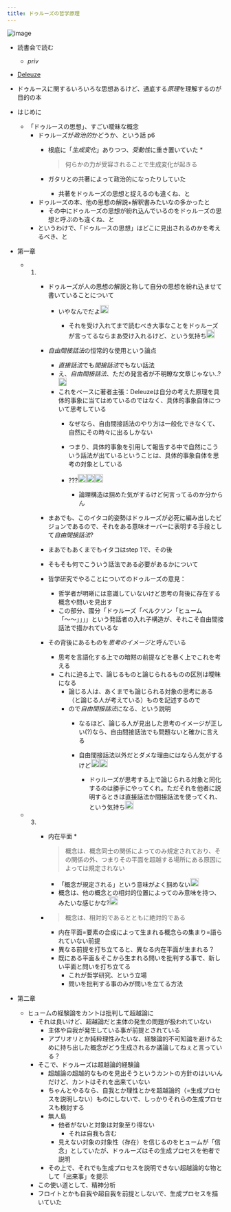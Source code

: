 ```yaml
---
title: ドゥルーズの哲学原理
---
```


![image](https://images-na.ssl-images-amazon.com/images/I/81VQZVcjEML.jpg)

* 読書会で読む
  
  * *priv*
* [Deleuze](Deleuze.md)

* ドゥルースに関するいろいろな思想あるけど、通底する*原理*を理解するのが目的の本

* はじめに
  
  * 「ドゥルースの思想」、すごい曖昧な概念
    * ドゥルーズが*政治的*かどうか、という話 p6
      * 根底に「*生成変化*」ありつつ、*受動性*に重き置いていた
        * 
           > 
           > 何らかの力が受容されることで生成変化が起きる
      
      * ガタリとの共著によって政治的になったりしていた
        * 共著をドゥルーズの思想と捉えるのも違くね、と
    * ドゥルーズの本、他の思想の解説+解釈書みたいなの多かったと
      * その中にドゥルーズの思想が紛れ込んでいるのをドゥルーズの思想と呼ぶのも違くね、と
    * というわけで、「ドゥルースの思想」はどこに見出されるのかを考えるべき、と
* 第一章
  
  * 
    1. 
       * ドゥルーズが人の思想の解説と称して自分の思想を紛れ込ませて書いていることについて
         
         * いやなんでだよ<img src='https://scrapbox.io/api/pages/blu3mo-public/blu3mo/icon' alt='blu3mo.icon' height="19.5"/>

           * それを受け入れてまで読むべき大事なことをドゥルーズが言ってるならまあ受け入れるけど、という気持ち<img src='https://scrapbox.io/api/pages/blu3mo-public/blu3mo/icon' alt='blu3mo.icon' height="19.5"/>
       * *自由間接話法*の恒常的な使用という論点
         
         * *直接話法*でも*間接話法*でもない話法
         * え、*自由間接話法*、ただの発言者が不明瞭な文章じゃない..?<img src='https://scrapbox.io/api/pages/blu3mo-public/blu3mo/icon' alt='blu3mo.icon' height="19.5"/>
         * これをベースに著者主張：Deleuzeは自分の考えた原理を具体的事象に当てはめているのではなく、具体的事象自体について思考している
           * なぜなら、自由間接話法のやり方は一般化できなくて、自然にその時々に出るしかない
           * つまり、具体的事象を引用して報告する中で自然にこういう話法が出ているということは、具体的事象自体を思考の対象としている
           * ???<img src='https://scrapbox.io/api/pages/blu3mo-public/blu3mo/icon' alt='blu3mo.icon' height="19.5"/><img src='https://scrapbox.io/api/pages/blu3mo-public/blu3mo/icon' alt='blu3mo.icon' height="19.5"/><img src='https://scrapbox.io/api/pages/blu3mo-public/blu3mo/icon' alt='blu3mo.icon' height="19.5"/>

             * 論理構造は掴めた気がするけど何言ってるのか分からん
       * まあでも、このイタコ的姿勢はドゥルーズが必死に編み出したビジョンであるので、それをある意味オーバーに表明する手段として*自由間接話法*?
       
       * まあでもあくまでもイタコはstep 1で、その後
       
       * そもそも何でこういう話法である必要があるかについて
       
       * 哲学研究でやることについてのドゥルーズの意見：
         
         * 哲学者が明晰には意識していないけど思考の背後に存在する概念や問いを見出す
         * この部分、國分「ドゥルーズ「ベルクソン「ヒューム「〜〜」」」」という発話者の入れ子構造が、それこそ自由間接話法で描かれているな
       * その背後にあるものを*思考のイメージ*と呼んでいる
         
         * 思考を言語化する上での暗黙の前提などを暴く上でこれを考える
         * これに迫る上で、論じるものと論じられるものの区別は曖昧になる
           * 論じる人は、あくまでも論じられる対象の思考にある（と論じる人が考えている）ものを記述するので
           * ので*自由間接話法*になる、という説明
             * なるほど、論じる人が見出した思考のイメージが正しい(?)なら、自由間接話法でも問題ないと確かに言える
             * 自由間接話法以外だとダメな理由にはならん気がするけど<img src='https://scrapbox.io/api/pages/blu3mo-public/blu3mo/icon' alt='blu3mo.icon' height="19.5"/><img src='https://scrapbox.io/api/pages/blu3mo-public/blu3mo/icon' alt='blu3mo.icon' height="19.5"/>

               * ドゥルーズが思考する上で論じられる対象と同化するのは勝手にやってくれ。ただそれを他者に説明するときは直接話法か間接話法を使ってくれ、という気持ち<img src='https://scrapbox.io/api/pages/blu3mo-public/blu3mo/icon' alt='blu3mo.icon' height="19.5"/>
  * 
    3. 
       * 内在平面
         * 
            > 
            > 概念は、概念同士の関係によってのみ規定されており、その関係の外、つまりその平面を超越する場所にある原因によっては規定されない
           
           * 「概念が規定される」という意味がよく掴めない<img src='https://scrapbox.io/api/pages/blu3mo-public/blu3mo/icon' alt='blu3mo.icon' height="19.5"/>
           * 概念は、他の概念との相対的位置によってのみ意味を持つ、みたいな感じかな?<img src='https://scrapbox.io/api/pages/blu3mo-public/blu3mo/icon' alt='blu3mo.icon' height="19.5"/>
       * 
          > 
          > 概念は、相対的であるとともに絶対的である
         
         * 内在平面=要素の合成によって生まれる概念らの集まり=語られていない前提
         * 異なる前提を打ち立てると、異なる内在平面が生まれる？
         * 既にある平面＆そこから生まれる問いを批判する事で、新しい平面と問いを打ち立てる
           * これが哲学研究、という立場
           * 問いを批判する事のみが問いを立てる方法
* 第二章
  
  * ヒュームの経験論をカントは批判して超越論に
    * それは良いけど、超越論だと主体の発生の問題が扱われていない
      * 主体や自我が発生している事が前提とされている
      * アプリオリとか純粋理性みたいな、経験論的不可知論を避けるために持ち出した概念がどう生成されるか議論してねぇと言っている？
    * そこで、ドゥルーズは超越論的経験論
      * 超越論の超越的なものを見出そうというカントの方針のはいいんだけど、カントはそれを出来ていない
      * ちゃんとやるなら、自我とか理性とかを超越論的（=生成プロセスを説明しない）ものにしないで、しっかりそれらの生成プロセスも検討する
      * 無人島
        * 他者がないと対象は対象至り得ない
          * それは自我も含む
        * 見えない対象の対象性（存在）を信じるのをヒュームが「信念」としていたが、ドゥルーズはその生成プロセスを他者で説明
      * その上で、それでも生成プロセスを説明できない超越論的な物として「出来事」を提示
    * この使い道として、精神分析
    * フロイトとかも自我や超自我を前提としないで、生成プロセスを描いていた
